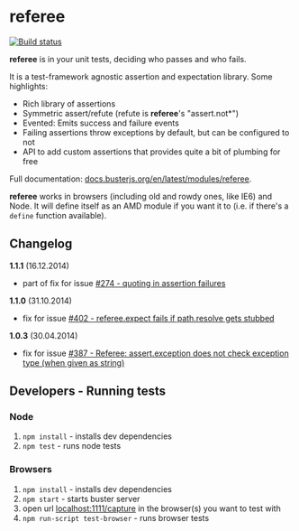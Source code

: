 # referee

[![Build status](https://secure.travis-ci.org/busterjs/referee.png?branch=master)](http://travis-ci.org/busterjs/referee)

**referee** is in your unit tests, deciding who passes and who fails.

It is a test-framework agnostic assertion and expectation library.
Some highlights:

- Rich library of assertions
- Symmetric assert/refute (refute is **referee**'s "assert.not*")
- Evented: Emits success and failure events
- Failing assertions throw exceptions by default, but can be configured to not
- API to add custom assertions that provides quite a bit of plumbing for free

Full documentation:
[docs.busterjs.org/en/latest/modules/referee](http://docs.busterjs.org/en/latest/modules/referee/).

**referee** works in browsers (including old and rowdy ones, like IE6) and Node.
It will define itself as an AMD module if you want it to (i.e. if there's a
`define` function available).


## Changelog

**1.1.1** (16.12.2014)

* part of fix for issue [#274 - quoting in assertion failures](https://github.com/busterjs/buster/issues/274)

**1.1.0** (31.10.2014)

* fix for issue [#402 - referee.expect fails if path.resolve gets stubbed](https://github.com/busterjs/buster/issues/402)

**1.0.3** (30.04.2014)

* fix for issue [#387 - Referee: assert.exception does not check exception type (when given as string)](https://github.com/busterjs/buster/issues/387)


## Developers - Running tests

### Node

  1. `npm install` - installs dev dependencies
  1. `npm test` - runs node tests

### Browsers

  1. `npm install` - installs dev dependencies
  1. `npm start` - starts buster server
  1. open url [localhost:1111/capture](http://localhost:1111/capture) in the browser(s) you want to test with
  1. `npm run-script test-browser` - runs browser tests
